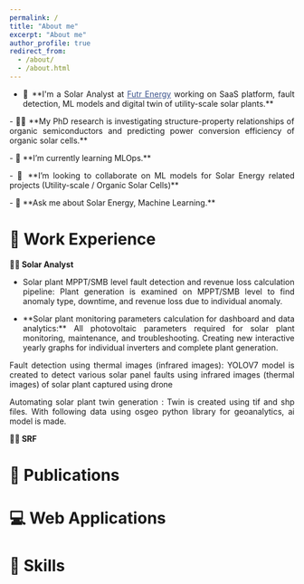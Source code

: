 ```yaml
---
permalink: /
title: "About me"
excerpt: "About me"
author_profile: true
redirect_from: 
  - /about/
  - /about.html
---
```


- <p style="text-align: justify;">🔭 **I'm a Solar Analyst at <a href="https://www.futr.energy/" target="_blank" style="color:#3B528B;">Futr Energy</a> working on SaaS platform, fault detection, ML models and digital twin of utility-scale solar plants.**</p>

<p style="text-align: justify;">- 👨‍🔬 **My PhD research is investigating structure-property relationships of organic semiconductors and predicting power conversion efficiency of organic solar cells.**</p>

<p style="text-align: justify;">- 🌱 **I’m currently learning MLOps.**</p>

<p style="text-align: justify;">- 👯 **I’m looking to collaborate on ML models for Solar Energy related projects (Utility-scale / Organic Solar Cells)**</p>

<p style="text-align: justify;">- 💬 **Ask me about Solar Energy, Machine Learning.** </p>


# 💼 Work Experience
**👨‍💻 Solar Analyst**
- <p style="text-align: justify;">Solar plant MPPT/SMB level fault detection and revenue loss calculation pipeline: Plant generation is examined on MPPT/SMB level to find anomaly type, downtime, and revenue loss due to individual anomaly.</p>
- <p style="text-align: justify;">**Solar plant monitoring parameters calculation for dashboard and data analytics:** All photovoltaic parameters required for solar plant monitoring, maintenance, and troubleshooting. Creating new interactive yearly graphs for individual inverters and complete plant generation.</p>
<p style="text-align: justify;">Fault detection using thermal images (infrared images): YOLOV7 model is created to detect various solar panel faults using infrared images (thermal images) of solar plant captured using drone</p>
<p style="text-align: justify;">Automating solar plant twin generation : Twin is created using tif and shp files. With following data using osgeo python library for geoanalytics, ai model is made.</p>

**👨‍🎓 SRF**


# 📄 Publications




# 💻 Web Applications

# 🔧 Skills